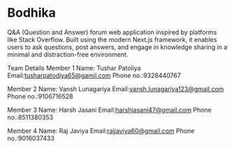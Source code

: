 # Bodhika

Q&A (Question and Answer) forum web application inspired by platforms like Stack Overflow. Built using the modern Next.js framework, it enables users to ask questions, post answers, and engage in knowledge sharing in a minimal and distraction-free environment.

Team Details
Member 1 
Name: Tushar Patoliya
Email:tusharpatodiya65@gamil.com
Phone no.:9328440767

Member 2 
Name: Vansh Lunagariya 
Email:vansh.lunagariya123@gmail.com
Phone no.:9106716528

Member 3
Name: Harsh Jasani
Email:harshjasani47@gmail.com
Phone no.:8511380353

Member 4
Name: Raj Javiya
Email:rajjaviya60@gmail.com
Phone no.:9016037433
